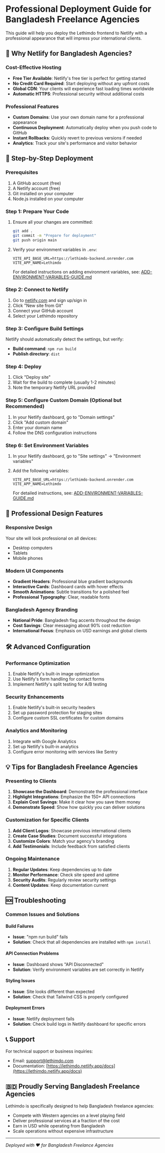 # Professional Deployment Guide for Bangladesh Freelance Agencies

This guide will help you deploy the Lethimdo frontend to Netlify with a professional appearance that will impress your international clients.

## 🎯 Why Netlify for Bangladesh Agencies?

### Cost-Effective Hosting
- **Free Tier Available**: Netlify's free tier is perfect for getting started
- **No Credit Card Required**: Start deploying without any upfront costs
- **Global CDN**: Your clients will experience fast loading times worldwide
- **Automatic HTTPS**: Professional security without additional costs

### Professional Features
- **Custom Domains**: Use your own domain name for a professional appearance
- **Continuous Deployment**: Automatically deploy when you push code to GitHub
- **Instant Rollbacks**: Quickly revert to previous versions if needed
- **Analytics**: Track your site's performance and visitor behavior

## 🚀 Step-by-Step Deployment

### Prerequisites
1. A GitHub account (free)
2. A Netlify account (free)
3. Git installed on your computer
4. Node.js installed on your computer

### Step 1: Prepare Your Code
1. Ensure all your changes are committed:
   ```bash
   git add .
   git commit -m "Prepare for deployment"
   git push origin main
   ```

2. Verify your environment variables in `.env`:
   ```
   VITE_API_BASE_URL=https://lethimdo-backend.onrender.com
   VITE_APP_NAME=Lethimdo
   ```
   
   For detailed instructions on adding environment variables, see: [ADD-ENVIRONMENT-VARIABLES-GUIDE.md](../ADD-ENVIRONMENT-VARIABLES-GUIDE.md)

### Step 2: Connect to Netlify
1. Go to [netlify.com](https://netlify.com) and sign up/sign in
2. Click "New site from Git"
3. Connect your GitHub account
4. Select your Lethimdo repository

### Step 3: Configure Build Settings
Netlify should automatically detect the settings, but verify:
- **Build command**: `npm run build`
- **Publish directory**: `dist`

### Step 4: Deploy
1. Click "Deploy site"
2. Wait for the build to complete (usually 1-2 minutes)
3. Note the temporary Netlify URL provided

### Step 5: Configure Custom Domain (Optional but Recommended)
1. In your Netlify dashboard, go to "Domain settings"
2. Click "Add custom domain"
3. Enter your domain name
4. Follow the DNS configuration instructions

### Step 6: Set Environment Variables
1. In your Netlify dashboard, go to "Site settings" → "Environment variables"
2. Add the following variables:
   ```
   VITE_API_BASE_URL=https://lethimdo-backend.onrender.com
   VITE_APP_NAME=Lethimdo
   ```
   
   For detailed instructions, see: [ADD-ENVIRONMENT-VARIABLES-GUIDE.md](../ADD-ENVIRONMENT-VARIABLES-GUIDE.md)

## 🎨 Professional Design Features

### Responsive Design
Your site will look professional on all devices:
- Desktop computers
- Tablets
- Mobile phones

### Modern UI Components
- **Gradient Headers**: Professional blue gradient backgrounds
- **Interactive Cards**: Dashboard cards with hover effects
- **Smooth Animations**: Subtle transitions for a polished feel
- **Professional Typography**: Clear, readable fonts

### Bangladesh Agency Branding
- **National Pride**: Bangladesh flag accents throughout the design
- **Cost Savings**: Clear messaging about 90% cost reduction
- **International Focus**: Emphasis on USD earnings and global clients

## 🛠️ Advanced Configuration

### Performance Optimization
1. Enable Netlify's built-in image optimization
2. Use Netlify's form handling for contact forms
3. Implement Netlify's split testing for A/B testing

### Security Enhancements
1. Enable Netlify's built-in security headers
2. Set up password protection for staging sites
3. Configure custom SSL certificates for custom domains

### Analytics and Monitoring
1. Integrate with Google Analytics
2. Set up Netlify's built-in analytics
3. Configure error monitoring with services like Sentry

## 💡 Tips for Bangladesh Freelance Agencies

### Presenting to Clients
1. **Showcase the Dashboard**: Demonstrate the professional interface
2. **Highlight Integrations**: Emphasize the 150+ API connections
3. **Explain Cost Savings**: Make it clear how you save them money
4. **Demonstrate Speed**: Show how quickly you can deliver solutions

### Customization for Specific Clients
1. **Add Client Logos**: Showcase previous international clients
2. **Create Case Studies**: Document successful integrations
3. **Customize Colors**: Match your agency's branding
4. **Add Testimonials**: Include feedback from satisfied clients

### Ongoing Maintenance
1. **Regular Updates**: Keep dependencies up to date
2. **Monitor Performance**: Check site speed and uptime
3. **Security Audits**: Regularly review security settings
4. **Content Updates**: Keep documentation current

## 🆘 Troubleshooting

### Common Issues and Solutions

#### Build Failures
- **Issue**: "npm run build" fails
- **Solution**: Check that all dependencies are installed with `npm install`

#### API Connection Problems
- **Issue**: Dashboard shows "API Disconnected"
- **Solution**: Verify environment variables are set correctly in Netlify

#### Styling Issues
- **Issue**: Site looks different than expected
- **Solution**: Check that Tailwind CSS is properly configured

#### Deployment Errors
- **Issue**: Netlify deployment fails
- **Solution**: Check build logs in Netlify dashboard for specific errors

## 📞 Support

For technical support or business inquiries:
- Email: support@lethimdo.com
- Documentation: [https://lethimdo.netlify.app/docs](https://lethimdo.netlify.app/docs)

## 🇧🇩 Proudly Serving Bangladesh Freelance Agencies

Lethimdo is specifically designed to help Bangladesh freelance agencies:
- Compete with Western agencies on a level playing field
- Deliver professional services at a fraction of the cost
- Earn in USD while operating from Bangladesh
- Scale operations without expensive infrastructure

---
*Deployed with ❤️ for Bangladesh Freelance Agencies*